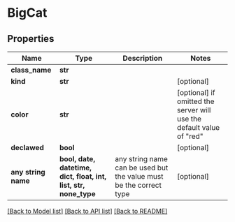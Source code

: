 # BigCat

## Properties
Name | Type | Description | Notes
------------ | ------------- | ------------- | -------------
**class_name** | **str** |  | 
**kind** | **str** |  | [optional] 
**color** | **str** |  | [optional]  if omitted the server will use the default value of "red"
**declawed** | **bool** |  | [optional] 
**any string name** | **bool, date, datetime, dict, float, int, list, str, none_type** | any string name can be used but the value must be the correct type | [optional]

[[Back to Model list]](../README.md#documentation-for-models) [[Back to API list]](../README.md#documentation-for-api-endpoints) [[Back to README]](../README.md)


